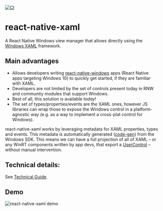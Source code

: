 [![CI](https://github.com/asklar/react-native-xaml/actions/workflows/main.yml/badge.svg)](https://github.com/asklar/react-native-xaml/actions/workflows/main.yml)
# react-native-xaml
A React Native Windows view manager that allows directly using the [Windows XAML](https://docs.microsoft.com/windows/uwp/xaml-platform/xaml-overview) framework.

## Main advantages
-	Allows developers writing [react-native-windows](https://microsoft.github.io/react-native-windows/) apps (React Native apps targeting Windows 10) to quickly get started, if they are familiar with XAML.
-	Developers are not limited by the set of controls present today in RNW and community modules that support Windows. 
-	Best of all, this solution is available *today*!
-	The set of types/properties/events are the XAML ones, however JS libraries can wrap those to expose the Windows control in a platform-agnostic way (e.g. as a way to implement a cross-plat control for Windows).

react-native-xaml works by leveraging metadata for XAML properties, types and events. This metadata is automatically generated ([code-gen](https://github.com/asklar/react-native-xaml/tree/main/package/Codegen)) from the Windows SDK.
This means we can have a full projection of all of XAML – or any WinRT components written by app devs, that export a [UserControl](https://docs.microsoft.com/uwp/api/Windows.UI.Xaml.Controls.UserControl) – without manual intervention.

## Technical details:
See [Technical Guide](TechnicalGuide.md).

## Demo

![react-native-xaml demo](https://raw.githubusercontent.com/asklar/react-native-xaml/main/example/rnx.gif)

